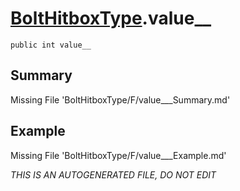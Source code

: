 # [BoltHitboxType](Types/BoltHitboxType.md).value__
`public int value__`
## Summary
Missing File 'BoltHitboxType/F/value___Summary.md'
## Example
Missing File 'BoltHitboxType/F/value___Example.md'

*THIS IS AN AUTOGENERATED FILE, DO NOT EDIT*
